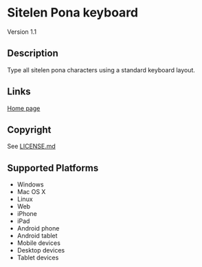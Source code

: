 Sitelen Pona keyboard
==============

Version 1.1

Description
-----------
Type all sitelen pona characters using a standard keyboard layout.

Links
-----
[Home page](https://www.kreativekorp.com/software/keyboards/sitelenpona/)

Copyright
---------
See [LICENSE.md](LICENSE.md)

Supported Platforms
-------------------
 * Windows
 * Mac OS X
 * Linux
 * Web
 * iPhone
 * iPad
 * Android phone
 * Android tablet
 * Mobile devices
 * Desktop devices
 * Tablet devices
